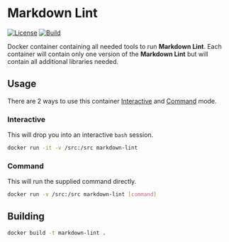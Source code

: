 # Markdown Lint

[![License]](LICENSE)
[![Build][Build Badge]][Build Workflow]

Docker container containing all needed tools to run **Markdown Lint**. Each
container will contain only one version of the **Markdown Lint** but will
contain all additional libraries needed.

## Usage

There are 2 ways to use this container [Interactive](#interactive) and
[Command](#command) mode.

### Interactive

This will drop you into an interactive `bash` session.

```bash
docker run -it -v /src:/src markdown-lint
```

### Command

This will run the supplied command directly.

```bash
docker run -v /src:/src markdown-lint [command]
```

## Building

```bash
docker build -t markdown-lint .
```

<!-- external links -->
[License]: https://img.shields.io/github/license/WNProject/DockerMarkdownLint?label=License
[Build Badge]: https://github.com/WNProject/DockerMarkdownLint/workflows/Build/badge.svg?branch=main
[Build Workflow]: https://github.com/WNProject/DockerMarkdownLint/actions?query=workflow%3ABuild+branch%3Amain
